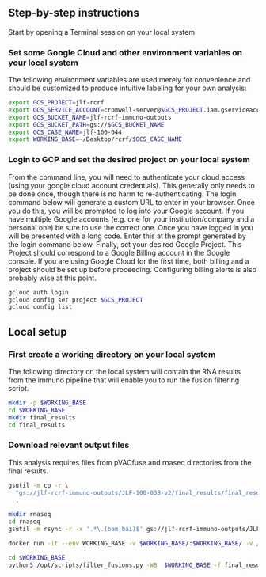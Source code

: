 ## Step-by-step instructions
Start by opening a Terminal session on your local system

### Set some Google Cloud and other environment variables on your local system
The following environment variables are used merely for convenience and should be customized to produce intuitive labeling for your own analysis:

```bash
export GCS_PROJECT=jlf-rcrf
export GCS_SERVICE_ACCOUNT=cromwell-server@$GCS_PROJECT.iam.gserviceaccount.com
export GCS_BUCKET_NAME=jlf-rcrf-immuno-outputs
export GCS_BUCKET_PATH=gs://$GCS_BUCKET_NAME
export GCS_CASE_NAME=jlf-100-044
export WORKING_BASE=~/Desktop/rcrf/$GCS_CASE_NAME
```

### Login to GCP and set the desired project on your local system
From the command line, you will need to authenticate your cloud access (using your google cloud account credentials). This generally only needs to be done once, though there is no harm to re-authenticating. The login command below will generate a custom URL to enter in your browser. Once you do this, you will be prompted to log into your Google account. If you have multiple Google accounts (e.g. one for your institution/company and a personal one) be sure to use the correct one.  Once you have logged in you will be presented with a long code. Enter this at the prompt generated by the login command below. Finally, set your desired Google Project. This Project should correspond to a Google Billing account in the Google console. If you are using Google Cloud for the first time, both billing and a project should be set up before proceeding. Configuring billing alerts is also probably wise at this point.
```bash
gcloud auth login
gcloud config set project $GCS_PROJECT
gcloud config list
```

## Local setup

### First create a working directory on your local system
The following directory on the local system will contain the RNA results from the immuno pipeline that will enable you to run the fusion filtering script.

```bash
mkdir -p $WORKING_BASE
cd $WORKING_BASE
mkdir final_results
cd final_results
```

### Download relevant output files
This analysis requires files from pVACfuse and rnaseq directories from the final results.

```bash
gsutil -m cp -r \
  "gs://jlf-rcrf-immuno-outputs/JLF-100-038-v2/final_results/final_results_BG/pVACfuse" \
  .
```

```bash
mkdir rnaseq
cd rnaseq
gsutil -m rsync -r -x '.*\.(bam|bai)$' gs://jlf-rcrf-immuno-outputs/JLF-100-038-v2/final_results/final_results_BG/rnaseq .
```

```bash
docker run -it --env WORKING_BASE -v $WORKING_BASE/:$WORKING_BASE/ -v /$HOME/.config/gcloud:/root/.config/gcloud kcotto/fusion_review /bin/bash

cd $WORKING_BASE
python3 /opt/scripts/filter_fusions.py -WB  $WORKING_BASE -f final_results
```
